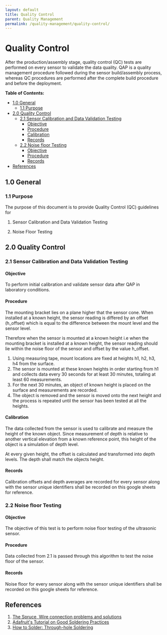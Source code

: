 ```yaml
---
layout: default
title: Quality Control
parent: Quality Management
permalink: /quality-management/quality-control/
---
```


# Quality Control

After the production/assembly stage, quality control (QC) tests are performed on every sensor to validate the data quality. QAP is a quality management procedure followed during the sensor build/assembly process, whereas QC procedures are performed after the complete build procedure and before the deployment.

**Table of Contents:**

* [1.0 General](#10-general)
  + [1.1 Purpose](#11-purpose)
* [2.0 Quality Control](#20-quality-control)
  + [2.1 Sensor Calibration and Data Validation Testing](#21-sensor-calibration-and-data-validation-testing)
    - [Objective](#objective)
    - [Procedure](#procedure)
    - [Calibration](#calibration)
    - [Records](#records)
  + [2.2 Noise floor Testing](#22-noise-floor-testing)
    - [Objective](#objective-1)
    - [Procedure](#procedure-1)
    - [Records](#records-1)
* [References](#references)

## 1.0 General 

### 1.1 Purpose

The purpose of this document is to provide Quality Control (QC) guidelines for 

1. Sensor Calibration and Data Validation Testing

2. Noise Floor Testing

## 2.0 Quality Control

### 2.1 Sensor Calibration and Data Validation Testing

#### Objective

To perform initial calibration and validate sensor data after QAP in laboratory conditions. 

#### Procedure

The mounting bracket lies on a plane higher that the sensor cone. When installed at a known height, the sensor reading is differed by an offset (h_offset) which is equal to the difference between the mount level and the sensor level. 

Therefore when the sensor is mounted at a known height i.e when the mounting bracket is installed at a known height, the sensor reading should lie within the noise floor of the sensor and offset by the value h_offset.

1. Using measuring tape, mount locations are fixed at heights h1, h2, h3, h4 from the surface. 
2. The sensor is mounted at these known heights in order starting from h1 and collects data every 30 seconds for at least 30 minutes, totaling at least 60 measurements.
3. For the next 30 minutes, an object of known height is placed on the surface and measurements are recorded.
4. The object is removed and the sensor is moved onto the next height and the process is repeated until the sensor has been tested at all the heights.

#### Calibration

The data collected from the sensor is used to calibrate and measure the height of the known object. Since measurement of depth is relative to another vertical elevation from a known reference point, this height of the object is a simulation of depth level. 

At every given height, the offset is calculated and transformed into depth levels. The depth shall match the objects height.

#### Records

Calibration offsets and depth averages are recorded for every sensor along with the sensor unique identifiers shall be recorded on this google sheets for reference.

### 2.2 Noise floor Testing

#### Objective

The objective of this test is to perform noise floor testing of the ultrasonic sensor. 

#### Procedure

Data collected from 2.1 is passed through this algorithm to test the noise floor of the sensor.

#### Records

Noise floor for every sensor along with the sensor unique identifiers shall be recorded on this google sheets for reference.

## References

1. [The Spruce, Wire connection problems and solutions](https://www.thespruce.com/wire-connection-problems-and-solutions-1152877)
2. [Adafruit's Tutorial on Good Soldering Practices](https://learn.adafruit.com/adafruit-guide-excellent-soldering?view=all)
3. [How to Solder: Through-hole Soldering](https://learn.sparkfun.com/tutorials/how-to-solder-through-hole-soldering/all)

